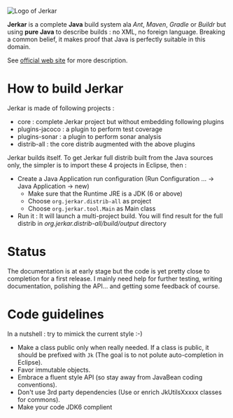 ![Logo of Jerkar](http://jerkar.github.io/img/logo.png)

<strong>Jerkar</strong> is a complete **Java** build system ala _Ant_, _Maven_, _Gradle_ or _Buildr_ but using **pure Java** to describe builds : no XML, no foreign language.
Breaking a common belief, it makes proof that Java is perfectly suitable in this domain.

See [official web site](http://jerkar.github.io) for more description.

# How to build Jerkar
Jerkar is made of following projects :
* core : complete Jerkar project but without embedding following plugins
* plugins-jacoco : a plugin to perform test coverage
* plugins-sonar : a plugin to perform sonar analysis
* distrib-all : the core distrib augmented with the above plugins

Jerkar builds itself. To get Jerkar full distrib built from the Java sources only, the simpler is to import these 4 projects in Eclipse, then :
* Create a Java Application run configuration (Run Configuration ... -> Java Application -> new)
    * Make sure that the Runtime JRE is a JDK (6 or above)
    * Choose `org.jerkar.distrib-all` as project
    * Choose `org.jerkar.tool.Main` as Main class
* Run it : It will launch a multi-project build. You will find result for the full distrib in *org.jerkar.distrib-all/build/output* directory 


# Status

The documentation is at early stage but the code is yet pretty close to completion for a first release. 
I mainly need help for further testing, writing documentation, polishing the API... and getting some feedback of course.

# Code guidelines

In a nutshell : try to mimick the current style :-)
* Make a class public only when really needed. If a class is public, it should be prefixed with `Jk` (The goal is to not polute auto-completion in Eclipse).
* Favor immutable objects.
* Embrace a fluent style API (so stay away from JavaBean coding conventions).
* Don't use 3rd party dependencies (Use or enrich JkUtilsXxxxx classes for commons). 
* Make your code JDK6 complient
